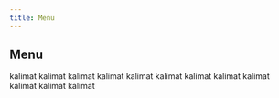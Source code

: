 ```yaml
---
title: Menu
---
```


## Menu

kalimat kalimat
kalimat kalimat
kalimat kalimat
kalimat kalimat
kalimat kalimat
kalimat kalimat
